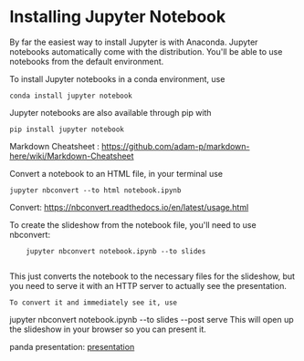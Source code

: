 # Installing Jupyter Notebook

By far the easiest way to install Jupyter is with Anaconda. Jupyter notebooks automatically come with the distribution. You'll be able to use notebooks from the default environment.

To install Jupyter notebooks in a conda environment, use 
```
conda install jupyter notebook
```

Jupyter notebooks are also available through pip with 
```
pip install jupyter notebook
```

Markdown Cheatsheet : https://github.com/adam-p/markdown-here/wiki/Markdown-Cheatsheet


Convert a notebook to an HTML file, in your terminal use
```
jupyter nbconvert --to html notebook.ipynb

```
Convert: https://nbconvert.readthedocs.io/en/latest/usage.html

To create the slideshow from the notebook file, you'll need to use nbconvert:
```
    jupyter nbconvert notebook.ipynb --to slides
    
```
This just converts the notebook to the necessary files for the slideshow, but you need to serve it with an HTTP server to actually see the presentation.
```
To convert it and immediately see it, use
```
jupyter nbconvert notebook.ipynb --to slides --post serve
This will open up the slideshow in your browser so you can present it.

panda presentation: [presentation](http://nbviewer.jupyter.org/format/slides/github/jorisvandenbossche/2015-PyDataParis/blob/master/pandas_introduction.ipynb#/)








